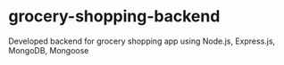 # grocery-shopping-backend
Developed backend for grocery shopping app using Node.js, Express.js, MongoDB, Mongoose
